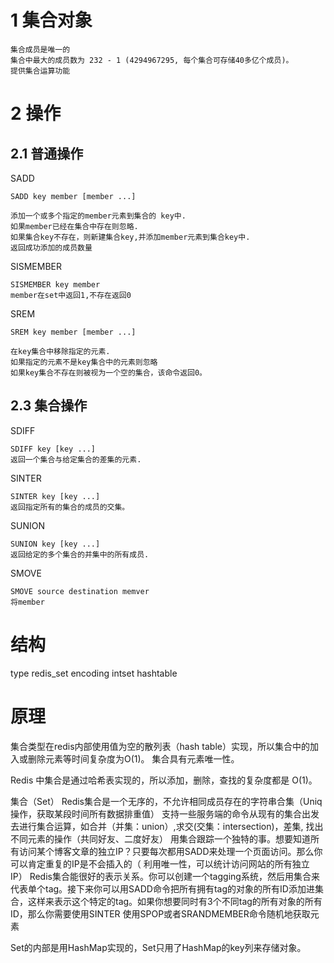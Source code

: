 



# 1 集合对象

    集合成员是唯一的
    集合中最大的成员数为 232 - 1 (4294967295, 每个集合可存储40多亿个成员)。
    提供集合运算功能


# 2 操作

## 2.1 普通操作

SADD 
    
    SADD key member [member ...] 
    
    添加一个或多个指定的member元素到集合的 key中.
    如果member已经在集合中存在则忽略.
    如果集合key不存在，则新建集合key,并添加member元素到集合key中.
    返回成功添加的成员数量

SISMEMBER 

    SISMEMBER key member
    member在set中返回1,不存在返回0

    
SREM
 
    SREM key member [member ...]
     
    在key集合中移除指定的元素. 
    如果指定的元素不是key集合中的元素则忽略
    如果key集合不存在则被视为一个空的集合，该命令返回0。
 

## 2.3 集合操作

SDIFF 

    SDIFF key [key ...]
    返回一个集合与给定集合的差集的元素.

SINTER 

    SINTER key [key ...] 
    返回指定所有的集合的成员的交集。
 
SUNION 
    
    SUNION key [key ...] 
    返回给定的多个集合的并集中的所有成员.
 
SMOVE

    SMOVE source destination memver
    将member 

# 结构

type
redis_set
encoding
intset hashtable
 
  
# 原理 

集合类型在redis内部使用值为空的散列表（hash table）实现，所以集合中的加入或删除元素等时间复杂度为O(1)。
集合具有元素唯一性。

Redis 中集合是通过哈希表实现的，所以添加，删除，查找的复杂度都是 O(1)。

集合（Set）
Redis集合是一个无序的，不允许相同成员存在的字符串合集（Uniq操作，获取某段时间所有数据排重值）
支持一些服务端的命令从现有的集合出发去进行集合运算，如合并（并集：union）,求交(交集：intersection)，差集, 找出不同元素的操作（共同好友、二度好友）
用集合跟踪一个独特的事。想要知道所有访问某个博客文章的独立IP？只要每次都用SADD来处理一个页面访问。那么你可以肯定重复的IP是不会插入的（ 利用唯一性，可以统计访问网站的所有独立IP）
Redis集合能很好的表示关系。你可以创建一个tagging系统，然后用集合来代表单个tag。接下来你可以用SADD命令把所有拥有tag的对象的所有ID添加进集合，这样来表示这个特定的tag。如果你想要同时有3个不同tag的所有对象的所有ID，那么你需要使用SINTER
使用SPOP或者SRANDMEMBER命令随机地获取元素

Set的内部是用HashMap实现的，Set只用了HashMap的key列来存储对象。
